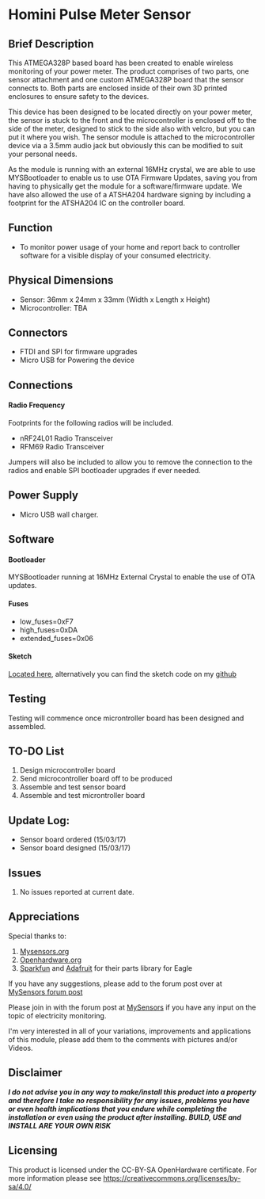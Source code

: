 # Homini Pulse Meter Sensor

## Brief Description
This ATMEGA328P based board has been created to enable wireless monitoring of your power meter. The product comprises of two parts, one sensor attachment and one custom ATMEGA328P board that the sensor connects to. Both parts are enclosed inside of their own 3D printed enclosures to ensure safety to the devices.

This device has been designed to be located directly on your power meter, the sensor is stuck to the front and the microcontroller is enclosed off to the side of the meter, designed to stick to the side also with velcro, but you can put it where you wish. The sensor module is attached to the microcontroller device via a 3.5mm audio jack but obviously this can be modified to suit your personal needs.

As the module is running with an external 16MHz crystal, we are able to use MYSBootloader to enable us to use OTA Firmware Updates, saving you from having to physically get the module for a software/firmware update. We have also allowed the use of a ATSHA204 hardware signing by including a footprint for the ATSHA204 IC on the controller board.

## Function
- To monitor power usage of your home and report back to controller software for a visible display of your consumed electricity.

## Physical Dimensions
- Sensor: 36mm x 24mm x 33mm (Width x Length x Height)
- Microcontroller: TBA

## Connectors
- FTDI and SPI for firmware upgrades
- Micro USB for Powering the device

## Connections
#### Radio Frequency
Footprints for the following radios will be included.
- nRF24L01 Radio Transceiver
- RFM69 Radio Transceiver

Jumpers will also be included to allow you to remove the connection to the radios and enable SPI bootloader upgrades if ever needed.

## Power Supply
- Micro USB wall charger.

## Software
#### Bootloader
MYSBootloader running at 16MHz External Crystal to enable the use of OTA updates.

#### Fuses
- low_fuses=0xF7
- high_fuses=0xDA
- extended_fuses=0x06

#### Sketch
[Located here](https://www.mysensors.org/build/pulse_power), alternatively you can find the sketch code on my [github]()

## Testing
Testing will commence once microntroller board has been designed and assembled.

[//]: # "1.  - **COMPLETED**"
[//]: # "2.  - **COMPLETED**"

## TO-DO List
1. Design microcontroller board
2. Send microcontroller board off to be produced
3. Assemble and test sensor board
4. Assemble and test microntroller board

## Update Log:
- Sensor board ordered (15/03/17)
- Sensor board designed (15/03/17)

## Issues
1. No issues reported at current date.

## Appreciations
Special thanks to:
1. [Mysensors.org](Mysensors.org)
2. [Openhardware.org](Openhardware.org)
3. [Sparkfun](sparkfun.com) and [Adafruit](adafruit.com) for their parts library for Eagle

If you have any suggestions, please add to the forum post over at [MySensors forum post]()

Please join in with the forum post at [MySensors](https://forum.mysensors.org/topic/6398/current-sensing) if you have any input on the topic of electricity monitoring.

I'm very interested in all of your variations, improvements and applications of this module, please add them to the comments with pictures and/or Videos.

## Disclaimer
**_I do not advise you in any way to make/install this product into a property and therefore I take no responsibility for any issues, problems you have or even health implications that you endure while completing the installation or even using the product after installing. BUILD, USE and INSTALL ARE YOUR OWN RISK_**

## Licensing
This product is licensed under the CC-BY-SA OpenHardware certificate. For more information please see https://creativecommons.org/licenses/by-sa/4.0/
